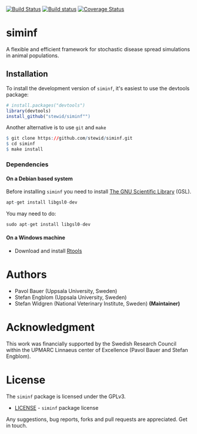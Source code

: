 

[![Build Status](https://travis-ci.org/stewid/siminf.svg)](https://travis-ci.org/stewid/siminf)
[![Build status](https://ci.appveyor.com/api/projects/status/pe68xiu1anxvet2n?svg=true)](https://ci.appveyor.com/project/stewid/siminf)
[![Coverage Status](https://coveralls.io/repos/stewid/siminf/badge.svg?branch=master)](https://coveralls.io/r/stewid/siminf?branch=master)

# siminf

A flexible and efficient framework for stochastic disease spread
simulations in animal populations.

## Installation

To install the development version of `siminf`, it's easiest to use
the devtools package:


```r
# install.packages("devtools")
library(devtools)
install_github("stewid/siminf"")
```

Another alternative is to use `git` and `make`


```r
$ git clone https://github.com/stewid/siminf.git
$ cd siminf
$ make install
```

### Dependencies

#### On a Debian based system

Before installing `siminf` you need to install
[The GNU Scientific Library](http://www.gnu.org/software/gsl/) (GSL).


```r
apt-get install libgsl0-dev
```

You may need to do:

```r
sudo apt-get install libgsl0-dev
```

#### On a Windows machine

* Download and install
  [Rtools](http://cran.r-project.org/bin/windows/Rtools/)

# Authors

* Pavol Bauer (Uppsala University, Sweden)
* Stefan Engblom (Uppsala University, Sweden)
* Stefan Widgren (National Veterinary Institute, Sweden) **(Maintainer)**

# Acknowledgment

This work was financially supported by the Swedish Research Council
within the UPMARC Linnaeus center of Excellence (Pavol Bauer and
Stefan Engblom).

# License

The `siminf` package is licensed under the GPLv3.

- [LICENSE](LICENSE) - `siminf` package license

Any suggestions, bug reports, forks and pull requests are
appreciated. Get in touch.
